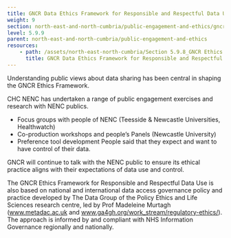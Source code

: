 ```yaml
---
title: GNCR Data Ethics Framework for Responsible and Respectful Data Use for Research
weight: 9
section: north-east-and-north-cumbria/public-engagement-and-ethics/gncr-data-ethics-framework-for-responsible-and-respectful-data-use-for-research
level: 5.9.9
parent: north-east-and-north-cumbria/public-engagement-and-ethics
resources: 
    - path: /assets/north-east-north-cumbria/Section 5.9.8_GNCR Ethics data framework.pdf
      title: GNCR Data Ethics Framework for Responsible and Respectful Data Use for Research
---
```


Understanding public views about data sharing has been central in shaping the GNCR Ethics Framework. 

CHC NENC has undertaken a range of public engagement exercises and research with NENC publics.  
- Focus groups with people of NENC (Teesside & Newcastle Universities, Healthwatch) 
- Co-production workshops and people’s Panels (Newcastle University) 
- Preference tool development People said that they expect and want to have control of their data.  

GNCR will continue to talk with the NENC public to ensure its ethical practice aligns with their expectations of data use and control. 

The GNCR Ethics Framework for Responsible and Respectful Data Use is also based on national and international data access governance policy and practice developed by The Data Group of the Policy Ethics and Life Sciences research centre, led by Prof Madeleine Murtagh (www.metadac.ac.uk and www.ga4gh.org/work_stream/regulatory-ethics/). The approach is informed by and compliant with NHS Information Governance regionally and nationally.
        
